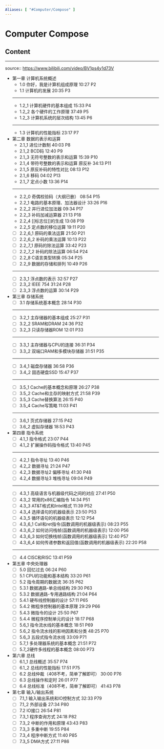 ```yaml
---
Aliases: [ "#Computer/Compose" ]
---
```

# Computer Compose

## Content
---
source:: https://www.bilibili.com/video/BV1ps4y1d73V
- 第一章 计算机系统概述
	- 1.0 你好，我是计算机组成原理 10:27 P2
	- 1.1 计算机的发展 20:35 P3 
	- ---
	- 1.2_1 计算机硬件的基本组成 15:33 P4 
	- 1.2_2 各个硬件的工作原理 37:49 P5 
	- 1.2_3 计算机系统的层次结构 13:45 P6 
	- ---
	- 1.3 计算机的性能指标 23:17 P7 
- 第二章 数据的表示和运算
	- 2.1_1 进位计数制 40:03 P8 
	- 2.1_2 BCD码 12:40 P9 
	- 2.1_3 无符号整数的表示和运算 15:39 P10 
	- 2.1_4 带符号整数的表示和运算 原反补 34:13 P11 
	- 2.1_5 原反补码的特性对比 08:13 P12 
	- 2.1_6 移码 04:02 P13 
	- 2.1_7 定点小数 13:36 P14 
	- ---
	- 2.2_0 奇偶校验码（大纲已删） 08:54 P15 
	- 2.2_1 电路的基本原理、加法器设计 33:26 P16 
	- 2.2_2 并行进位加法器 09:34 P17 
	- 2.2_3 补码加减运算器 21:13 P18 
	- 2.2_4 [[标志位]]的生成 13:08 P19 
	- 2.2_5 定点数的移位运算 19:11 P20 
	- [ ] 2.2_6_1 原码的乘法运算 21:50 P21 
	- [ ] 2.2_6_2 补码的乘法运算 10:13 P22 
	- [ ] 2.2_7_1 原码的除法运算 33:42 P23 
	- [ ] 2.2_7_2 补码的除法运算 06:54 P24 
	- [ ] 2.2_8 C语言类型转换 05:34 P25 
	- [ ] 2.2_9 数据的存储和排列 10:49 P26 
	- ---
	- [ ] 2.3_1 浮点数的表示 32:57 P27 
	- [ ] 2.3_2 IEEE 754 31:24 P28 
	- [ ] 2.3_3 浮点数的运算 30:14 P29 
- 第三章 存储系统
	- [ ] 3.1 存储系统基本概念 28:14 P30 
	- ---
	- [ ] 3.2_1 主存储器的基本组成 25:27 P31 
	- [ ] 3.2_2 SRAM和DRAM 24:36 P32 
	- [ ] 3.2_3 只读存储器ROM 12:01 P33 
	- ---
	- [ ] 3.3_1 主存储器与CPU的连接 36:31 P34 
	- [ ] 3.3_2 双端口RAM和多模块存储器 31:51 P35 
	- ---
	- [ ] 3.4_1 磁盘存储器 36:58 P36 
	- [ ] 3.4_2 固态硬盘SSD 15:47 P37 
	- ---
	- [ ] 3.5_1 Cache的基本概念和原理 26:27 P38 
	- [ ] 3.5_2 Cache和主存的映射方式 21:58 P39 
	- [ ] 3.5_3 Cache替换算法 26:15 P40 
	- [ ] 3.5_4 Cache写策略 11:03 P41 
	- ---
	- [ ] 3.6_1 页式存储器 27:15 P42 
	- [ ] 3.6_2 虚拟存储器 18:53 P43 
- 第四章 指令系统
	- [ ] 4.1_1 指令格式 23:07 P44 
	- [ ] 4.1_2 扩展操作码指令格式 13:40 P45 
	- ---
	- [ ] 4.2_1 指令寻址 13:40 P46 
	- [ ] 4.2_2 数据寻址 21:24 P47 
	- [ ] 4.2_3 数据寻址2 偏移寻址 41:30 P48 
	- [ ] 4.2_4 数据寻址3 堆栈寻址 09:04 P49 
	- ---
	- [ ] 4.3_1 高级语言与机器级代码之间的对应 27:41 P50 
	- [ ] 4.3_2 常用的x86汇编指令 14:34 P51 
	- [ ] 4.3_3 AT&T格式和Intel格式 11:39 P52 
	- [ ] 4.3_4 选择语句的机器级表示 23:50 P53 
	- [ ] 4.3_5 循环语句的机器级表示 12:12 P54 
	- [ ] 4.3_6_1 Call和ret指令(函数调用的机器级表示) 08:23 P55 
	- [ ] 4.3_6_2 如何访问栈帧(函数调用的机器级表示) 12:00 P56 
	- [ ] 4.3_6_3 如何切换栈帧(函数调用的机器级表示) 12:40 P57 
	- [ ] 4.3_6_4 如何传递参数和返回值(函数调用的机器级表示) 22:20 P58 
	- ---
	- [ ] 4.4 CISC和RISC 13:41 P59 
 - 第五章 中央处理器
	- [ ] 5.0 回忆过去 06:24 P60 
	- [ ] 5.1 CPU的功能和基本结构 33:20 P61 
	- [ ] 5.2 指令周期的数据流 36:35 P62 
	- [ ] 5.3.1 数据通路-单总线结构 29:30 P63 
	- [ ] 5.3.2 数据通路-专用通路结构 21:04 P64 
	- [ ] 5.4.1 硬布线控制器的设计 57:11 P65 
	- [ ] 5.4.2 微程序控制器的基本原理 29:29 P66 
	- [ ] 5.4.3 微指令的设计 25:50 P67 
	- [ ] 5.4.4 微程序控制单元的设计 18:17 P68 
	- [ ] 5.6_1 指令流水线的基本概念 18:51 P69 
	- [ ] 5.6_2 指令流水线的影响因素和分类 48:25 P70 
	- [ ] 5.6_3 五段式指令流水线 33:09 P71 
	- [ ] 5.7_1 多处理器系统的基本概念 21:51 P72 
	- [ ] 5.7_2硬件多线程的基本概念 08:00 P73 
 - 第六章 总线
	- [ ] 6.1_1 总线概述 35:57 P74 
	- [ ] 6.1_2 总线的性能指标 17:51 P75 
	- [ ] 6.2 总线仲裁（408不考，简单了解即可） 30:00 P76 
	- [ ] 6.3 总线操作和定时 26:01 P77 
	- [ ] 6.4 总线标准（408不考，简单了解即可） 41:43 P78 
 - 第七章 输入/输出系统
	- [ ] 7.1_1 输入输出系统和IO控制方式 32:33 P79 
	- [ ] 7.1_2 外部设备 27:34 P80 
	- [ ] 7.2 IO接口 26:54 P81 
	- [ ] 7.3_1 程序查询方式 24:18 P82 
	- [ ] 7.3_2 中断的作用和原理 43:43 P83 
	- [ ] 7.3_3 多重中断 19:55 P84 
	- [ ] 7.3_4 程序中断方式 11:40 P85 
	- [ ] 7.3_5 DMA方式 27:11 P86 
